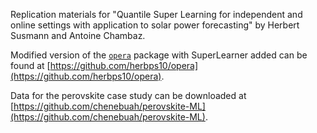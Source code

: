 Replication materials for "Quantile Super Learning for independent and online settings with
application to solar power forecasting" by Herbert Susmann and Antoine Chambaz.

Modified version of the
[`opera`](https://cran.r-project.org/web/packages/opera/index.html) package
with SuperLearner added can be found at
[https://github.com/herbps10/opera](https://github.com/herbps10/opera). 

Data for the perovskite case study can be downloaded at
[https://github.com/chenebuah/perovskite-ML](https://github.com/chenebuah/perovskite-ML).
